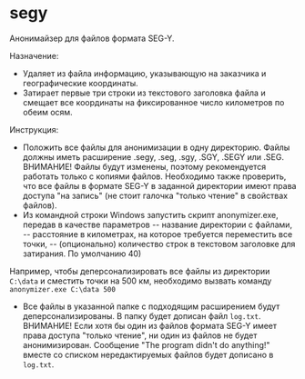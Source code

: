 # segy
Анонимайзер для файлов формата SEG-Y.

Назначение:
- Удаляет из файла информацию, указывающую на заказчика и географические координаты.
- Затирает первые три строки из текстового заголовка файла и смещает все координаты на фиксированное число километров по обеим осям.

Инструкция:
- Положить все файлы для анонимизации в одну директорию. Файлы должны иметь расширение .segy, .seg, .sgy, .SGY, .SEGY или .SEG.
ВНИМАНИЕ! Файлы будут изменены, поэтому рекомендуется работать только с копиями файлов.
Необходимо также проверить, что все файлы в формате SEG-Y в заданной директории имеют права доступа "на запись" (не стоит галочка "только чтение" в свойствах файлов).
- Из командной строки Windows запустить скрипт anonymizer.exe, передав в качестве параметров
-- название директории с файлами, 
-- расстояние в километрах, на которое требуется переместить все точки,
-- (опционально) количество строк в текстовом заголовке для затирания. По умолчанию 40)

Например, чтобы деперсонализировать все файлы из директории `C:\data`  и сместить точки на 500 км, необходимо вызвать команду `anonymizer.exe C:\data 500`
- Все файлы в указанной папке с подходящим расширением будут деперсонализированы. В папку будет дописан файл `log.txt`.
ВНИМАНИЕ! Если хотя бы один из файлов формата SEG-Y имеет права доступа "только чтение", ни один из
файлов не будет анонимизирован. Сообщение "The program didn't do anything!" вместе со списком
нередактируемых файлов будет дописано в `log.txt`.
